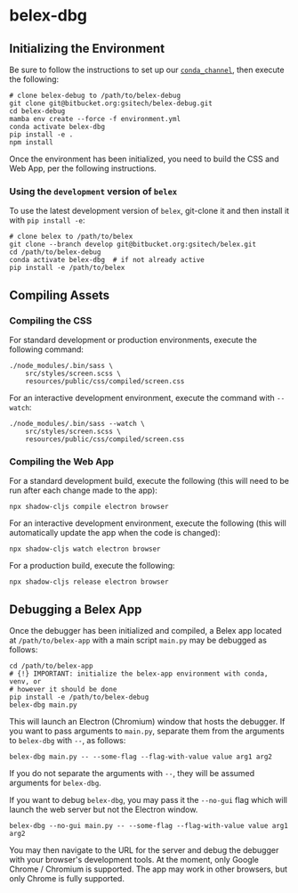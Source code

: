 # belex-dbg

## Initializing the Environment

Be sure to follow the instructions to set up our
[`conda_channel`](https://gsitech.gitlab.io/conda_channel.html), then execute
the following:

```shell
# clone belex-debug to /path/to/belex-debug
git clone git@bitbucket.org:gsitech/belex-debug.git
cd belex-debug
mamba env create --force -f environment.yml
conda activate belex-dbg
pip install -e .
npm install
```

Once the environment has been initialized, you need to build the CSS and Web
App, per the following instructions.

### Using the `development` version of `belex`

To use the latest development version of `belex`, git-clone it and then install
it with `pip install -e`:

```shell
# clone belex to /path/to/belex
git clone --branch develop git@bitbucket.org:gsitech/belex.git
cd /path/to/belex-debug
conda activate belex-dbg  # if not already active
pip install -e /path/to/belex
```

## Compiling Assets

### Compiling the CSS

For standard development or production environments, execute the following
command:

```shell
./node_modules/.bin/sass \
    src/styles/screen.scss \
    resources/public/css/compiled/screen.css
```

For an interactive development environment, execute the command with `--watch`:

```shell
./node_modules/.bin/sass --watch \
    src/styles/screen.scss \
    resources/public/css/compiled/screen.css
```

### Compiling the Web App

For a standard development build, execute the following (this will need to be
run after each change made to the app):

```shell
npx shadow-cljs compile electron browser
```

For an interactive development environment, execute the following (this will
automatically update the app when the code is changed):

```shell
npx shadow-cljs watch electron browser
```

For a production build, execute the following:

```shell
npx shadow-cljs release electron browser
```

## Debugging a Belex App

Once the debugger has been initialized and compiled, a Belex app located at
`/path/to/belex-app` with a main script `main.py` may be debugged as follows:

```shell
cd /path/to/belex-app
# {!} IMPORTANT: initialize the belex-app environment with conda, venv, or
# however it should be done
pip install -e /path/to/belex-debug
belex-dbg main.py
```

This will launch an Electron (Chromium) window that hosts the debugger. If you
want to pass arguments to `main.py`, separate them from the arguments to
`belex-dbg` with `--`, as follows:

```shell
belex-dbg main.py -- --some-flag --flag-with-value value arg1 arg2
```

If you do not separate the arguments with `--`, they will be assumed arguments
for `belex-dbg`.

If you want to debug `belex-dbg`, you may pass it the `--no-gui` flag which will
launch the web server but not the Electron window.

```shell
belex-dbg --no-gui main.py -- --some-flag --flag-with-value value arg1 arg2
```

You may then navigate to the URL for the server and debug the debugger with your
browser's development tools. At the moment, only Google Chrome / Chromium is
supported. The app may work in other browsers, but only Chrome is fully
supported.
